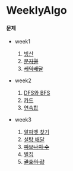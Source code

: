 # WeeklyAlgo

#### 문제
- week1
  1. [빙산](https://github.com/CrushAlgo/WeeklyAlgo/blob/yhpark/week1/IceBerg.java)
  1. [~~문자열~~](https://github.com/CrushAlgo/WeeklyAlgo/blob/yhpark/week1/IdealString.java)
  1. [~~케익배달~~](https://github.com/CrushAlgo/WeeklyAlgo/blob/yhpark/week1/CakeDelivery2.java)

- week2
  1. [DFS와 BFS](https://github.com/CrushAlgo/WeeklyAlgo/blob/yhpark/week2/DFSnBFS2.java)
  1. [카드](https://github.com/parkyounghwan/WeeklyAlgo/blob/yhpark/week2/Card.java)
  1. [연속합](https://github.com/parkyounghwan/WeeklyAlgo/blob/yhpark/week2/ContinueSum.java)
  
- week3
  1. [알파벳 찾기](https://github.com/parkyounghwan/WeeklyAlgo/blob/yhpark/week3/AlphabatSearch2.java)
  1. [설탕 배달](https://github.com/parkyounghwan/WeeklyAlgo/blob/yhpark/week3/Sugar2.java)
  1. [~~피보나치 수~~](https://www.acmicpc.net/problem/2749)
  1. [벌집](https://github.com/parkyounghwan/WeeklyAlgo/blob/yhpark/week3/Honeycomb.java)
  1. [~~괄호의 값~~](https://www.acmicpc.net/problem/2504)